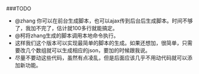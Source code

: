 ###TODO
* @zhang 你可以在前台生成脚本，也可以ajax传到后台后生成脚本。时间不够了，我加不完了，估计就100多行就能搞定。
* @柯将zhang生成的脚本调用本地命令执行。
* 这样我们这个版本可以实现最简单的脚本的生成。如果还想加，很简单，只需要改几个数组就可以生成相应的json，要加的时候跟我说。
* 尽量不要动这些代码，虽然有点凌乱，但是后面应该几乎不用动代码就可以添加新功能。
